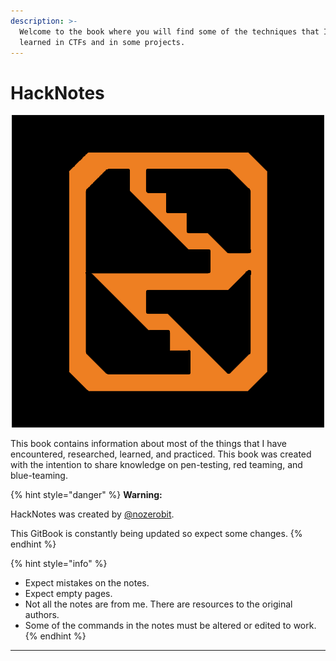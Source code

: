 ```yaml
---
description: >-
  Welcome to the book where you will find some of the techniques that I have
  learned in CTFs and in some projects.
---
```


# HackNotes

<p align="center">
  <img src=".gitbook/assets/Github-Logo.png" />
</p>

This book contains information about most of the things that I have encountered, researched, learned, and practiced. This book was created with the intention to share knowledge on pen-testing, red teaming, and blue-teaming.

{% hint style="danger" %}
**Warning:**

HackNotes was created by [@nozerobit](https://twitter.com/nozerobit).

This GitBook is constantly being updated so expect some changes.
{% endhint %}

{% hint style="info" %}
* Expect mistakes on the notes.
* Expect empty pages.
* Not all the notes are from me. There are resources to the original authors.
* Some of the commands in the notes must be altered or edited to work.
{% endhint %}

****